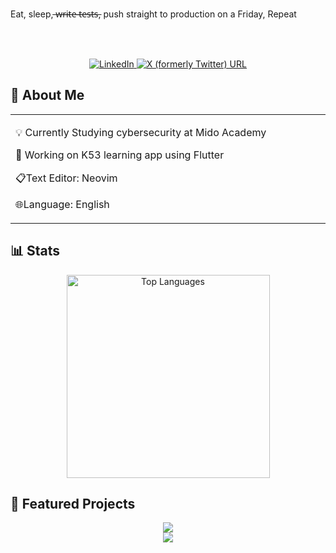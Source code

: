 <!-- <a href="https://git.io/typing-svg"><img src="https://readme-typing-svg.demolab.com?font=Fira+Code&size=30&pause=1000&width=1000&lines=Eat%2C+sleep%2C++%CC%B6w%CC%B6r%CC%B6i%CC%B6t%CC%B6e%CC%B6+%CC%B6t%CC%B6e%CC%B6s%CC%B6t%CC%B6s%CC%B6%2C+push+straight+to+production+on+Friday%2C+Repeat" alt="Typing SVG" /></a> -->
<p>Eat, sleep,  ̶w̶r̶i̶t̶e̶ ̶t̶e̶s̶t̶s̶, push straight to production on a Friday, Repeat</p>


<br><br>

<div align="center">
  <a href="https://www.linkedin.com/in/justin-korkie-513900192/?original_referer=https%3A%2F%2Fwww%2Egoogle%2Ecom%2F&originalSubdomain=za"
    target="_blank">
    <img src="https://img.shields.io/badge/LinkedIn-0077B5?style=for-the-badge&logo=linkedin&logoColor=white"
      alt="LinkedIn" />
  </a>
  <a href="https://x.com/justinkorkie" target="_blank">
  <img alt="X (formerly Twitter) URL" src="https://img.shields.io/twitter/url?url=https%3A%2F%2Fx.com%2Fjustinkorkie">
  </a>
</div>


## 🚀 About Me

<table align="center">
<tr>
<td width="70%" align="left">

💡 Currently Studying cybersecurity at Mido Academy

🌱 Working on K53 learning app using Flutter

📋Text Editor: Neovim

🌐Language: English


</td>
</tr>
</table>

## 📊 Stats


<div align="center">
  <img width="325" src="https://github-readme-stats.vercel.app/api/top-langs/?username=korkie9&&layout=donut-vertical&theme=dark&hide_border=true&bg_color=0D1117&title_color=BD1212&text_color=ffffff" alt="Top Languages" />
</div>

<!-- [![Top Langs](https://github-readme-stats.vercel.app/api/top-langs/?username=korkie9)](https://github.com/korkie9/github-readme-stats) -->


## 🚀 Featured Projects


<div align="center">
  <a href="https://crates.io/crates/zcopy">
    <img
      src="https://github-readme-stats.vercel.app/api/pin/?username=korkie9&repo=zcopy&theme=dark&hide_border=true&bg_color=0D1117&title_color=BD1212&text_color=ffffff&icon_color=BD1212" />
  </a>
</div>

<!-- [![Readme Card](https://github-readme-stats.vercel.app/api/pin/?username=korkie9&repo=zmove)](https://crates.io/crates/zmove) -->
<!-- [![Readme Card](https://github-readme-stats.vercel.app/api/pin/?username=korkie9&repo=zcopy)](https://crates.io/crates/zcopy) -->


<div align="center">
  <a href="https://crates.io/crates/zcopy">
    <img
      src="https://github-readme-stats.vercel.app/api/pin/?username=korkie9&repo=zcopy&theme=dark&hide_border=true&bg_color=0D1117&title_color=BD1212&text_color=ffffff&icon_color=BD1212" />
  </a>
</div>


